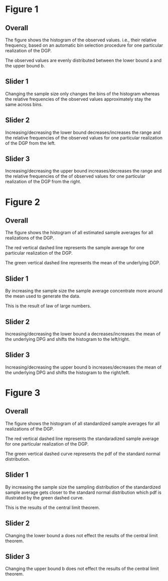 
# Figure 1

## Overall

The figure shows the histogram of the observed values. i.e., their relative frequency, based on an automatic bin selection procedure for one particular realization of the DGP.

The observed values are evenly distributed between the lower bound a and the upper bound b.

## Slider 1

Changing the sample size only changes the bins of the histogram whereas the relative frequencies of the observed values approximately stay the same across bins.

## Slider 2

Increasing/decreasing the lower bound decreases/increases the range and the relative frequencies of the observed values for one particular realization of the DGP from the left.

## Slider 3

Increasing/decreasing the upper bound increases/decreases the range and the relative frequencies of the of observed values for one particular realization of the DGP from the right.

# Figure 2

## Overall

The figure shows the histogram of all estimated sample averages for all realizations of the DGP.

The red vertical dashed line represents the sample average for one particular realization of the DGP.

The green vertical dashed line represents the mean of the underlying DGP.

## Slider 1

By increasing the sample size the sample average concentrate more around the mean used to generate the data.

This is the result of law of large numbers.

## Slider 2

Increasing/decreasing the lower bound a decreases/increases the mean of the underlying DPG and shifts the histogram to the left/right.

## Slider 3

Increasing/decreasing the upper bound b increases/decreases the mean of the underlying DPG and shifts the histogram to the right/left.

# Figure 3

## Overall

The figure shows the histogram of all standardized sample averages for all realizations of the DGP.

The red vertical dashed line represents the standaradized sample average for one particular realization of the DGP.

The green vertical dashed curve represents the pdf of the standard normal distribution.

## Slider 1

By increasing the sample size the sampling distribution of the standardized sample average gets closer to the standard normal distribution which pdf is illustrated by the green dashed curve.

This is the results of the central limit theorem.

## Slider 2

Changing the lower bound a does not effect the results of the central limit theorem.

## Slider 3

Changing the upper bound b does not effect the results of the central limit theorem.
